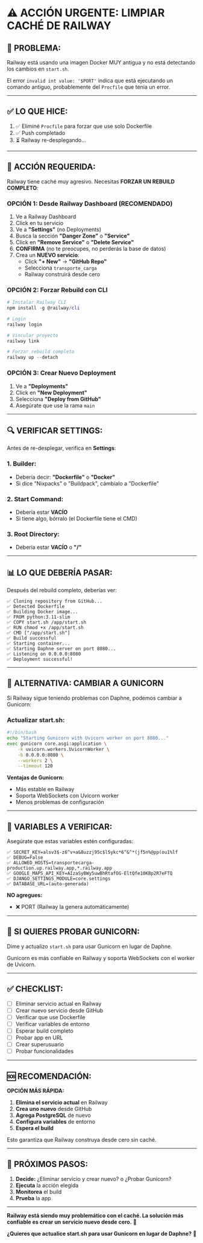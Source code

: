 # ⚠️ ACCIÓN URGENTE: LIMPIAR CACHÉ DE RAILWAY

## 🔴 **PROBLEMA:**

Railway está usando una imagen Docker MUY antigua y no está detectando los cambios en `start.sh`.

El error `invalid int value: '$PORT'` indica que está ejecutando un comando antiguo, probablemente del `Procfile` que tenía un error.

---

## ✅ **LO QUE HICE:**

1. ✅ Eliminé `Procfile` para forzar que use solo Dockerfile
2. ✅ Push completado
3. ⏳ Railway re-desplegando...

---

## 🚨 **ACCIÓN REQUERIDA:**

Railway tiene caché muy agresivo. Necesitas **FORZAR UN REBUILD COMPLETO**:

### **OPCIÓN 1: Desde Railway Dashboard (RECOMENDADO)**

1. Ve a Railway Dashboard
2. Click en tu servicio
3. Ve a **"Settings"** (no Deployments)
4. Busca la sección **"Danger Zone"** o **"Service"**
5. Click en **"Remove Service"** o **"Delete Service"**
6. **CONFIRMA** (no te preocupes, no perderás la base de datos)
7. Crea un **NUEVO servicio**:
   - Click **"+ New"** → **"GitHub Repo"**
   - Selecciona `transporte_carga`
   - Railway construirá desde cero

### **OPCIÓN 2: Forzar Rebuild con CLI**

```powershell
# Instalar Railway CLI
npm install -g @railway/cli

# Login
railway login

# Vincular proyecto
railway link

# Forzar rebuild completo
railway up --detach
```

### **OPCIÓN 3: Crear Nuevo Deployment**

1. Ve a **"Deployments"**
2. Click en **"New Deployment"**
3. Selecciona **"Deploy from GitHub"**
4. Asegúrate que use la rama `main`

---

## 🔍 **VERIFICAR SETTINGS:**

Antes de re-desplegar, verifica en **Settings**:

### **1. Builder:**
- Debería decir: **"Dockerfile"** o **"Docker"**
- Si dice "Nixpacks" o "Buildpack", cámbialo a "Dockerfile"

### **2. Start Command:**
- Debería estar **VACÍO**
- Si tiene algo, bórralo (el Dockerfile tiene el CMD)

### **3. Root Directory:**
- Debería estar **VACÍO** o **"/"**

---

## 📊 **LO QUE DEBERÍA PASAR:**

Después del rebuild completo, deberías ver:

```
✅ Cloning repository from GitHub...
✅ Detected Dockerfile
✅ Building Docker image...
✅ FROM python:3.11-slim
✅ COPY start.sh /app/start.sh
✅ RUN chmod +x /app/start.sh
✅ CMD ["/app/start.sh"]
✅ Build successful
✅ Starting container...
✅ Starting Daphne server on port 8080...
✅ Listening on 0.0.0.0:8080
✅ Deployment successful!
```

---

## 🎯 **ALTERNATIVA: CAMBIAR A GUNICORN**

Si Railway sigue teniendo problemas con Daphne, podemos cambiar a Gunicorn:

### **Actualizar start.sh:**

```bash
#!/bin/bash
echo "Starting Gunicorn with Uvicorn worker on port 8080..."
exec gunicorn core.asgi:application \
    -k uvicorn.workers.UvicornWorker \
    -b 0.0.0.0:8080 \
    --workers 2 \
    --timeout 120
```

**Ventajas de Gunicorn:**
- Más estable en Railway
- Soporta WebSockets con Uvicorn worker
- Menos problemas de configuración

---

## 📝 **VARIABLES A VERIFICAR:**

Asegúrate que estas variables estén configuradas:

```
✅ SECRET_KEY=alsv3$-z6^v+a&8uzzj95c$l5ykc*6^&^*(jf5n%@pp(ou1%lf
✅ DEBUG=False
✅ ALLOWED_HOSTS=transportecarga-production.up.railway.app,*.railway.app
✅ GOOGLE_MAPS_API_KEY=AIzaSyBWy5uwBhRtafOG-EltQfe10KBp2R7eFTQ
✅ DJANGO_SETTINGS_MODULE=core.settings
✅ DATABASE_URL=(auto-generada)
```

**NO agregues:**
- ❌ PORT (Railway la genera automáticamente)

---

## 🔧 **SI QUIERES PROBAR GUNICORN:**

Dime y actualizo `start.sh` para usar Gunicorn en lugar de Daphne.

Gunicorn es más confiable en Railway y soporta WebSockets con el worker de Uvicorn.

---

## ✅ **CHECKLIST:**

- [ ] Eliminar servicio actual en Railway
- [ ] Crear nuevo servicio desde GitHub
- [ ] Verificar que use Dockerfile
- [ ] Verificar variables de entorno
- [ ] Esperar build completo
- [ ] Probar app en URL
- [ ] Crear superusuario
- [ ] Probar funcionalidades

---

## 🆘 **RECOMENDACIÓN:**

**OPCIÓN MÁS RÁPIDA:**

1. **Elimina el servicio actual** en Railway
2. **Crea uno nuevo** desde GitHub
3. **Agrega PostgreSQL** de nuevo
4. **Configura variables** de entorno
5. **Espera el build**

Esto garantiza que Railway construya desde cero sin caché.

---

## 🎯 **PRÓXIMOS PASOS:**

1. **Decide:** ¿Eliminar servicio y crear nuevo? o ¿Probar Gunicorn?
2. **Ejecuta** la acción elegida
3. **Monitorea** el build
4. **Prueba** la app

---

**Railway está siendo muy problemático con el caché. La solución más confiable es crear un servicio nuevo desde cero.** 🔄

**¿Quieres que actualice start.sh para usar Gunicorn en lugar de Daphne?** 🤔
